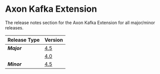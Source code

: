 # Axon Kafka Extension

The release notes section for the Axon Kafka Extension for all major/minor releases.

| Release Type | Version |
| :--- | :--- |
| _**Major**_ | [4.5](rn-kafka-major-releases.md#release-45) |
|  | [4.0](rn-kafka-major-releases.md#release-40) |
| _**Minor**_ | [4.5](rn-kafka-minor-releases.md#release-45) |
